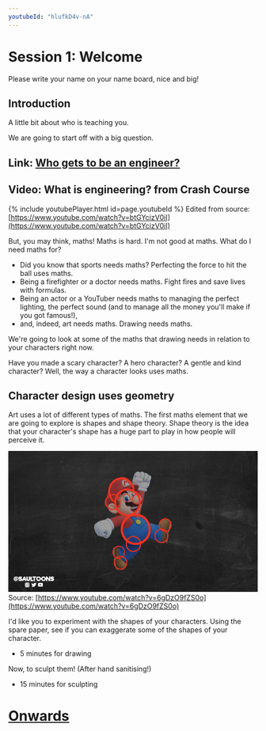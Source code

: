 ```yaml
---
youtubeId: "hlufkD4v-nA"
---
```


# Session 1: Welcome

Please write your name on your name board, nice and big!

## Introduction

A little bit about who is teaching you.

We are going to start off with a big question.

## Link: [Who gets to be an engineer?](001a_who_gets_to_be_an_engineer)

## Video: What is engineering? from Crash Course

{% include youtubePlayer.html id=page.youtubeId %}
Edited from source: [https://www.youtube.com/watch?v=btGYcizV0iI](https://www.youtube.com/watch?v=btGYcizV0iI)

But, you may think, maths! Maths is hard. I'm not good at maths. What do I need maths for?

- Did you know that sports needs maths? Perfecting the force to hit the ball uses maths.
- Being a firefighter or a doctor needs maths. Fight fires and save lives with formulas.
- Being an actor or a YouTuber needs maths to managing the perfect lighting, the perfect sound (and to manage all the money you'll make if you got famous!),
- and, indeed, art needs maths. Drawing needs maths.

We're going to look at some of the maths that drawing needs in relation to your characters right now.

Have you made a scary character? A hero character? A gentle and kind character? Well, the way a character looks uses maths.

## Character design uses geometry

Art uses a lot of different types of maths.  The first maths element that we are going to explore is shapes and shape theory. Shape theory is the idea that your character's shape has a huge part to play in how people will perceive it.

![Saultoons Shape Theory video](../assets/SaultoonsShapeTheory.png)
Source: [https://www.youtube.com/watch?v=6gDzO9fZS0o](https://www.youtube.com/watch?v=6gDzO9fZS0o)

I'd like you to experiment with the shapes of your characters. Using the spare paper, see if you can exaggerate some of the shapes of your character.

* 5 minutes for drawing

Now, to sculpt them! (After hand sanitising!)

* 15 minutes for sculpting

# [Onwards](001c_3d_pens.md)
